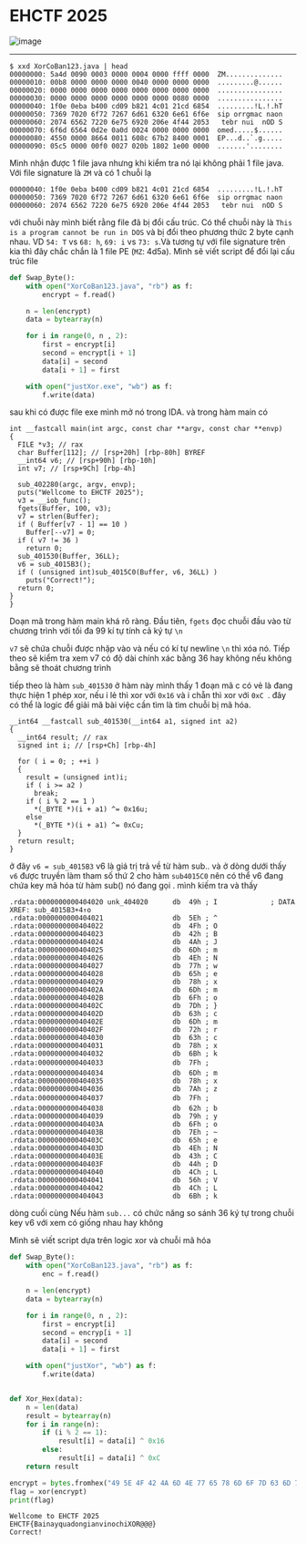 # EHCTF 2025

![image](https://github.com/user-attachments/assets/7536d302-4dfc-4f21-b8cd-4335177d813e)

---

```
$ xxd XorCoBan123.java | head
00000000: 5a4d 0090 0003 0000 0004 0000 ffff 0000  ZM..............
00000010: 00b8 0000 0000 0000 0040 0000 0000 0000  .........@......
00000020: 0000 0000 0000 0000 0000 0000 0000 0000  ................
00000030: 0000 0000 0000 0000 0000 0000 0080 0000  ................
00000040: 1f0e 0eba b400 cd09 b821 4c01 21cd 6854  .........!L.!.hT
00000050: 7369 7020 6f72 7267 6d61 6320 6e61 6f6e  sip orrgmac naon
00000060: 2074 6562 7220 6e75 6920 206e 4f44 2053   tebr nui  nOD S
00000070: 6f6d 6564 0d2e 0a0d 0024 0000 0000 0000  omed.....$......
00000080: 4550 0000 8664 0011 608c 67b2 8400 0001  EP...d..`.g.....
00000090: 05c5 0000 00f0 0027 020b 1802 1e00 0000  .......'........
```

Mình nhận được 1 file java nhưng khi kiểm tra nó lại không phải 1 file java. Với file signature là `ZM` và có 1 chuỗi lạ

```
00000040: 1f0e 0eba b400 cd09 b821 4c01 21cd 6854  .........!L.!.hT
00000050: 7369 7020 6f72 7267 6d61 6320 6e61 6f6e  sip orrgmac naon
00000060: 2074 6562 7220 6e75 6920 206e 4f44 2053   tebr nui  nOD S
```

với chuỗi này mình biết rằng file đã bị đổi cấu trúc. Có thể chuỗi này là `This is a program cannot be run in DOS` và bị đổi theo phương thức 2 byte cạnh nhau. VD `54: T` vs `68: h`, `69: i` vs `73: s`.Và tương tự với file signature trên kia thì đây chắc chắn là 1 file PE (`MZ`: 4d5a). Mình sẽ viết script để đổi lại cấu trúc file

```python
def Swap_Byte():
    with open("XorCoBan123.java", "rb") as f:
        encrypt = f.read()

    n = len(encrypt)
    data = bytearray(n)

    for i in range(0, n , 2):
        first = encrypt[i]
        second = encrypt[i + 1]
        data[i] = second
        data[i + 1] = first

    with open("justXor.exe", "wb") as f:
        f.write(data)
```
sau khi có được file exe mình mở nó trong IDA. và trong hàm main có

```
int __fastcall main(int argc, const char **argv, const char **envp)
{
  FILE *v3; // rax
  char Buffer[112]; // [rsp+20h] [rbp-80h] BYREF
  __int64 v6; // [rsp+90h] [rbp-10h]
  int v7; // [rsp+9Ch] [rbp-4h]

  sub_402280(argc, argv, envp);
  puts("Wellcome to EHCTF 2025");
  v3 = __iob_func();
  fgets(Buffer, 100, v3);
  v7 = strlen(Buffer);
  if ( Buffer[v7 - 1] == 10 )
    Buffer[--v7] = 0;
  if ( v7 != 36 )
    return 0;
  sub_401530(Buffer, 36LL);
  v6 = sub_4015B3();
  if ( (unsigned int)sub_4015C0(Buffer, v6, 36LL) )
    puts("Correct!");
  return 0;
}
}
```
Doạn mã trong hàm main khá rõ ràng. Đầu tiên, `fgets` đọc chuỗi đầu vào từ chương trình với tối đa 99 kí tự tính cả ký tự `\n`

`v7` sẽ chứa chuỗi được nhập vào và nếu có kí tự newline `\n` thì xóa nó. Tiếp theo sẽ kiểm tra xem v7 có độ dài chính xác bằng 36 hay không nếu không bằng sẽ thoát chương trình

tiếp theo là hàm `sub_401530` ở hàm này mình thấy 1 đoạn mã c có vẻ là đang thực hiện 1 phép xor, nếu i lẻ thì xor với `0x16` và i chẵn thì xor với `0xC `. đây có thể là logic để giải mã bài việc cần tìm là tìm chuỗi bị mã hóa. 
```
__int64 __fastcall sub_401530(__int64 a1, signed int a2)
{
  __int64 result; // rax
  signed int i; // [rsp+Ch] [rbp-4h]

  for ( i = 0; ; ++i )
  {
    result = (unsigned int)i;
    if ( i >= a2 )
      break;
    if ( i % 2 == 1 )
      *(_BYTE *)(i + a1) ^= 0x16u;
    else
      *(_BYTE *)(i + a1) ^= 0xCu;
  }
  return result;
}
```

ở đây `v6 = sub_4015B3` v6 là giá trị trả về từ hàm sub.. và ở dòng dưới thấy `v6` được truyền làm tham số thứ 2 cho hàm `sub4015C0` nên có thể v6 đang chứa key mã hóa từ hàm sub() nó đang gọi . mình kiếm tra và thấy
```
.rdata:0000000000404020 unk_404020      db  49h ; I             ; DATA XREF: sub_4015B3+4↑o
.rdata:0000000000404021                 db  5Eh ; ^
.rdata:0000000000404022                 db  4Fh ; O
.rdata:0000000000404023                 db  42h ; B
.rdata:0000000000404024                 db  4Ah ; J
.rdata:0000000000404025                 db  6Dh ; m
.rdata:0000000000404026                 db  4Eh ; N
.rdata:0000000000404027                 db  77h ; w
.rdata:0000000000404028                 db  65h ; e
.rdata:0000000000404029                 db  78h ; x
.rdata:000000000040402A                 db  6Dh ; m
.rdata:000000000040402B                 db  6Fh ; o
.rdata:000000000040402C                 db  7Dh ; }
.rdata:000000000040402D                 db  63h ; c
.rdata:000000000040402E                 db  6Dh ; m
.rdata:000000000040402F                 db  72h ; r
.rdata:0000000000404030                 db  63h ; c
.rdata:0000000000404031                 db  78h ; x
.rdata:0000000000404032                 db  6Bh ; k
.rdata:0000000000404033                 db  7Fh ; 
.rdata:0000000000404034                 db  6Dh ; m
.rdata:0000000000404035                 db  78h ; x
.rdata:0000000000404036                 db  7Ah ; z
.rdata:0000000000404037                 db  7Fh ; 
.rdata:0000000000404038                 db  62h ; b
.rdata:0000000000404039                 db  79h ; y
.rdata:000000000040403A                 db  6Fh ; o
.rdata:000000000040403B                 db  7Eh ; ~
.rdata:000000000040403C                 db  65h ; e
.rdata:000000000040403D                 db  4Eh ; N
.rdata:000000000040403E                 db  43h ; C
.rdata:000000000040403F                 db  44h ; D
.rdata:0000000000404040                 db  4Ch ; L
.rdata:0000000000404041                 db  56h ; V
.rdata:0000000000404042                 db  4Ch ; L
.rdata:0000000000404043                 db  6Bh ; k
```

dòng cuối cùng Nếu hàm `sub...` có chức năng so sánh 36 ký tự trong chuỗi key v6 với xem có giống nhau hay không  

Mình sẽ viết script dựa trên logic xor và chuỗi mã hóa

```python
def Swap_Byte():
    with open("XorCoBan123.java", "rb") as f:
        enc = f.read()

    n = len(encrypt)
    data = bytearray(n)

    for i in range(0, n , 2):
        first = encrypt[i]
        second = encryp[i + 1]
        data[i] = second
        data[i + 1] = first

    with open("justXor", "wb") as f:
        f.write(data)


def Xor_Hex(data):
    n = len(data)
    result = bytearray(n)
    for i in range(n):
        if (i % 2 == 1):
            result[i] = data[i] ^ 0x16
        else:
            result[i] = data[i] ^ 0xC
    return result

encrypt = bytes.fromhex("49 5E 4F 42 4A 6D 4E 77 65 78 6D 6F 7D 63 6D 72 63 78 6B 7F 6D 78 7A 7F 62 79 6F 7E 65 4E 43 44 4C 56 4C 6B 00 00")
flag = xor(encrypt)
print(flag)
```

```
Wellcome to EHCTF 2025
EHCTF{BainayquadongianvinochiXOR@@@}
Correct!
```

